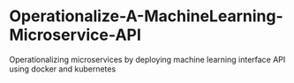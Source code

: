 # Operationalize-A-MachineLearning-Microservice-API
Operationalizing microservices by deploying machine learning interface API using docker and kubernetes 
